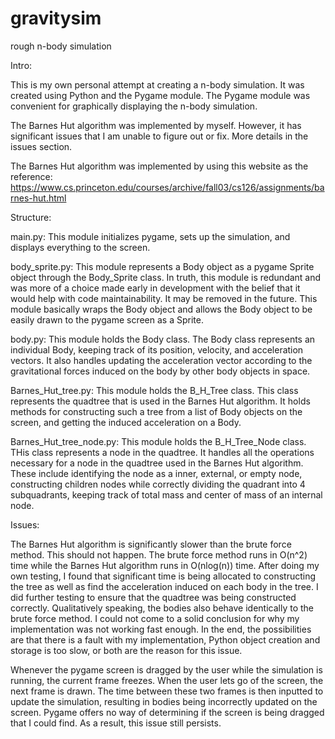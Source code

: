 # gravitysim
rough n-body simulation

Intro:

This is my own personal attempt at creating a n-body simulation. It was created using Python and the Pygame module. The Pygame module was convenient for graphically displaying the n-body simulation.

The Barnes Hut algorithm was implemented by myself. However, it has significant issues that I am unable to figure out or fix. More details in the issues section. 

The Barnes Hut algorithm was implemented by using this website as the reference:
https://www.cs.princeton.edu/courses/archive/fall03/cs126/assignments/barnes-hut.html

Structure:

main.py: This module initializes pygame, sets up the simulation, and displays everything to the screen.

body_sprite.py: This module represents a Body object as a pygame Sprite object through the Body_Sprite class. In truth, this module is redundant and was more of a choice made early in development with the belief that it would help with code maintainability. It may be removed in the future. This module basically wraps the Body object and allows the Body object to be easily drawn to the pygame screen as a Sprite.

body.py: This module holds the Body class. The Body class represents an individual Body, keeping track of its position, velocity, and acceleration vectors. It also handles updating the acceleration vector according to the gravitational forces induced on the body by other body objects in space.

Barnes_Hut_tree.py: This module holds the B_H_Tree class. This class represents the quadtree that is used in the Barnes Hut algorithm. It holds methods for constructing such a tree from a list of Body objects on the screen, and getting the induced acceleration on a Body.

Barnes_Hut_tree_node.py: This module holds the B_H_Tree_Node class. THis class represents a node in the quadtree. It handles all the operations necessary for a node in the quadtree used in the Barnes Hut algorithm. These include identifying the node as a inner, external, or empty node, constructing children nodes while correctly dividing the quadrant into 4 subquadrants, keeping track of total mass and center of mass of an internal node. 

Issues:

The Barnes Hut algorithm is significantly slower than the brute force method. This should not happen. The brute force method runs in O(n^2) time while the Barnes Hut algorithm runs in O(nlog(n)) time. After doing my own testing, I found that significant time is being allocated to constructing the tree as well as find the acceleration induced on each body in the tree. I did further testing to ensure that the quadtree was being constructed correctly. Qualitatively speaking, the bodies also behave identically to the brute force method. I could not come to a solid conclusion for why my implementation was not working fast enough. In the end, the possibilities are that there is a fault with my implementation, Python object creation and storage is too slow, or both are the reason for this issue.

Whenever the pygame screen is dragged by the user while the simulation is running, the current frame freezes. When the user lets go of the screen, the next frame is drawn. The time between these two frames is then inputted to update the simulation, resulting in bodies being incorrectly updated on the screen. Pygame offers no way of determining if the screen is being dragged that I could find. As a result, this issue still persists.
